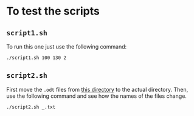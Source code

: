 # To test the scripts

## `script1.sh`
To run this one just use the following command:
```shell
./script1.sh 100 130 2
```
## `script2.sh`
First move the `.odt` files from [this directory](https://github.com/superflash41/1INF29/tree/main/labs/lab1/source/question2) to the actual directory. Then, use the following command and see how the names of the files change.
```shell
./script2.sh _.txt
```
